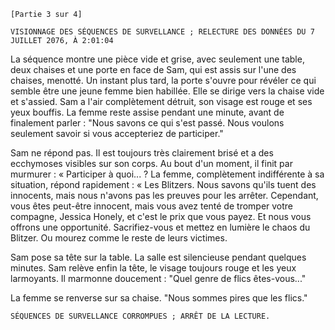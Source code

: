 `[Partie 3 sur 4]`

`VISIONNAGE DES SÉQUENCES DE SURVELLANCE ; RELECTURE DES DONNÉES DU 7 JUILLET 2076, À 2:01:04`

La séquence montre une pièce vide et grise, avec seulement une table, deux chaises et une porte en face de Sam, qui est assis sur l'une des chaises, menotté. Un instant plus tard, la porte s'ouvre pour révéler ce qui semble être une jeune femme bien habillée. Elle se dirige vers la chaise vide et s'assied. Sam a l'air complètement détruit, son visage est rouge et ses yeux bouffis. La femme reste assise pendant une minute, avant de finalement parler : "Nous savons ce qui s'est passé. Nous voulons seulement savoir si vous accepteriez de participer."

Sam ne répond pas. Il est toujours très clairement brisé et a des ecchymoses visibles sur son corps. Au bout d'un moment, il finit par murmurer : « Participer à quoi... ? La femme, complètement indifférente à sa situation, répond rapidement : « Les Blitzers. Nous savons qu'ils tuent des innocents, mais nous n'avons pas les preuves pour les arrêter. Cependant, vous êtes peut-être innocent, mais vous avez tenté de tromper votre compagne, Jessica Honely, et c'est le prix que vous payez. Et nous vous offrons une opportunité. Sacrifiez-vous et mettez en lumière le chaos du Blitzer. Ou mourez comme le reste de leurs victimes.

Sam pose sa tête sur la table. La salle est silencieuse pendant quelques minutes. Sam relève enfin la tête, le visage toujours rouge et les yeux larmoyants. Il marmonne doucement : "Quel genre de flics êtes-vous..."

La femme se renverse sur sa chaise. "Nous sommes pires que les flics."

`SÉQUENCES DE SURVELLANCE CORROMPUES ; ARRÊT DE LA LECTURE.`
